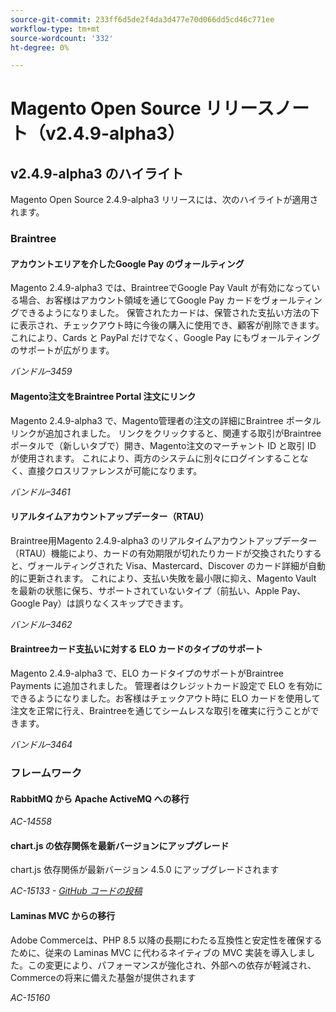 ```yaml
---
source-git-commit: 233ff6d5de2f4da3d477e70d066dd5cd46c771ee
workflow-type: tm+mt
source-wordcount: '332'
ht-degree: 0%

---
```

# Magento Open Source リリースノート（v2.4.9-alpha3）

## v2.4.9-alpha3 のハイライト

Magento Open Source 2.4.9-alpha3 リリースには、次のハイライトが適用されます。

### Braintree

#### アカウントエリアを介したGoogle Pay のヴォールティング

Magento 2.4.9-alpha3 では、BraintreeでGoogle Pay Vault が有効になっている場合、お客様はアカウント領域を通じてGoogle Pay カードをヴォールティングできるようになりました。 保管されたカードは、保管された支払い方法の下に表示され、チェックアウト時に今後の購入に使用でき、顧客が削除できます。 これにより、Cards と PayPal だけでなく、Google Pay にもヴォールティングのサポートが広がります。

_バンドル–3459_

#### Magento注文をBraintree Portal 注文にリンク

Magento 2.4.9-alpha3 で、Magento管理者の注文の詳細にBraintree ポータルリンクが追加されました。 リンクをクリックすると、関連する取引がBraintree ポータルで（新しいタブで）開き、Magento注文のマーチャント ID と取引 ID が使用されます。 これにより、両方のシステムに別々にログインすることなく、直接クロスリファレンスが可能になります。

_バンドル–3461_

#### リアルタイムアカウントアップデーター（RTAU）

Braintree用Magento 2.4.9-alpha3 のリアルタイムアカウントアップデーター（RTAU）機能により、カードの有効期限が切れたりカードが交換されたりすると、ヴォールティングされた Visa、Mastercard、Discover のカード詳細が自動的に更新されます。 これにより、支払い失敗を最小限に抑え、Magento Vault を最新の状態に保ち、サポートされていないタイプ（前払い、Apple Pay、Google Pay）は誤りなくスキップできます。

_バンドル–3462_

#### Braintreeカード支払いに対する ELO カードのタイプのサポート

Magento 2.4.9-alpha3 で、ELO カードタイプのサポートがBraintree Payments に追加されました。 管理者はクレジットカード設定で ELO を有効にできるようになりました。お客様はチェックアウト時に ELO カードを使用して注文を正常に行え、Braintreeを通じてシームレスな取引を確実に行うことができます。

_バンドル–3464_

### フレームワーク

#### RabbitMQ から Apache ActiveMQ への移行

_AC-14558_

#### chart.js の依存関係を最新バージョンにアップグレード

chart.js 依存関係が最新バージョン 4.5.0 にアップグレードされます

_AC-15133 - [GitHub コードの投稿 ](https://github.com/magento/magento2/commit/657f983e)_

#### Laminas MVC からの移行

Adobe Commerceは、PHP 8.5 以降の長期にわたる互換性と安定性を確保するために、従来の Laminas MVC に代わるネイティブの MVC 実装を導入しました。この変更により、パフォーマンスが強化され、外部への依存が軽減され、Commerceの将来に備えた基盤が提供されます

_AC-15160_
